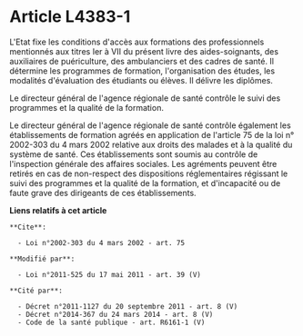 # Article L4383-1

L'Etat fixe les conditions d'accès aux formations des professionnels mentionnés aux titres Ier à VII du présent livre des
aides-soignants, des auxiliaires de puériculture, des ambulanciers et des cadres de santé. Il détermine les programmes de
formation, l'organisation des études, les modalités d'évaluation des étudiants ou élèves. Il délivre les diplômes. 

Le directeur général de l'agence régionale de santé contrôle le suivi des programmes et la qualité de la formation. 

Le directeur général de l'agence régionale de santé contrôle également les établissements de formation agréés en application
de l'article 75 de la loi n° 2002-303 du 4 mars 2002 relative aux droits des malades et à la qualité du système de santé. Ces
établissements sont soumis au contrôle de l'inspection générale des affaires sociales. Les agréments peuvent être retirés en
cas de non-respect des dispositions réglementaires régissant le suivi des programmes et la qualité de la formation, et
d'incapacité ou de faute grave des dirigeants de ces établissements.

**Liens relatifs à cet article**

	**Cite**:

	  - Loi n°2002-303 du 4 mars 2002 - art. 75

	**Modifié par**:

	  - Loi n°2011-525 du 17 mai 2011 - art. 39 (V)

	**Cité par**:

	  - Décret n°2011-1127 du 20 septembre 2011 - art. 8 (V)
	  - Décret n°2014-367 du 24 mars 2014 - art. 8 (V)
	  - Code de la santé publique - art. R6161-1 (V)
